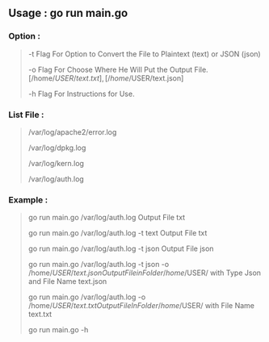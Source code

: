 ## Usage : go run main.go <path file> <flag> <detail>
### Option :
> -t                     Flag For Option to Convert the File to Plaintext (text) or JSON (json)
> 
> -o                     Flag For Choose Where He Will Put the Output File. [/home/$USER/text.txt], [/home/$USER/text.json]
> 
> -h                     Flag For Instructions for Use.
>

### List File :
> /var/log/apache2/error.log
> 
> /var/log/dpkg.log
> 
> /var/log/kern.log
> 
> /var/log/auth.log

### Example :
> go run main.go /var/log/auth.log                                       Output File txt
> 
> go run main.go /var/log/auth.log -t text                               Output File txt
> 
> go run main.go /var/log/auth.log -t json                               Output File json
> 
> go run main.go /var/log/auth.log -t json -o /home/$USER/text.json      Output File in Folder /home/$USER/ with Type Json and File Name text.json
> 
> go run main.go /var/log/auth.log -o /home/$USER/text.txt               Output File In Folder /home/$USER/ with File Name text.txt
> 
> go run main.go -h  